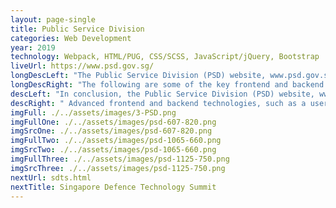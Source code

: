 ```yaml
---
layout: page-single
title: Public Service Division
categories: Web Development
year: 2019
technology: Webpack, HTML/PUG, CSS/SCSS, JavaScript/jQuery, Bootstrap
liveUrl: https://www.psd.gov.sg/
longDescLeft: "The Public Service Division (PSD) website, www.psd.gov.sg, is aimed at serving the needs of its primary target audience, which includes current and prospective public servants, as well as the general public. The website provides information about the PSD's initiatives, programs, and services, as well as updates on career opportunities within the public service."
longDescRight: "The following are some of the key frontend and backend technologies used in the development of the PSD website: -Frontend Technologies: User Interface (UI) Design, Responsive Web Design (RWD), Interactive Elements; -Backend Technologies: Content Management System (CMS), Web Analytics, Database Management, Security Measures, These technologies help to ensure that www.psd.gov.sg provides stakeholders with an effective, efficient, and secure online experience, while providing relevant and up-to-date information about the PSD's initiatives and career opportunities within the public service. The Public Service Division's commitment to using advanced technology reflects its dedication to promoting and enhancing the public service in Singapore."
descLeft: "In conclusion, the Public Service Division (PSD) website, www.psd.gov.sg, serves its target audience, which includes current and prospective public servants, as well as the general public, by providing information about the PSD's initiatives, programs, and services, and updates on career opportunities within the public service."
descRight: " Advanced frontend and backend technologies, such as a user-friendly UI design, responsive web design, interactive elements, a content management system, web analytics, database management, and robust security measures, are used to ensure an efficient and effective online experience for stakeholders. The PSD's commitment to using technology reflects its dedication to promoting and enhancing the public service in Singapore."
imgFull: ./../assets/images/3-PSD.png
imgFullOne: ./../assets/images/psd-607-820.png
imgSrcOne: ./../assets/images/psd-607-820.png
imgFullTwo: ./../assets/images/psd-1065-660.png
imgSrcTwo: ./../assets/images/psd-1065-660.png
imgFullThree: ./../assets/images/psd-1125-750.png
imgSrcThree: ./../assets/images/psd-1125-750.png
nextUrl: sdts.html
nextTitle: Singapore Defence Technology Summit
---
```

